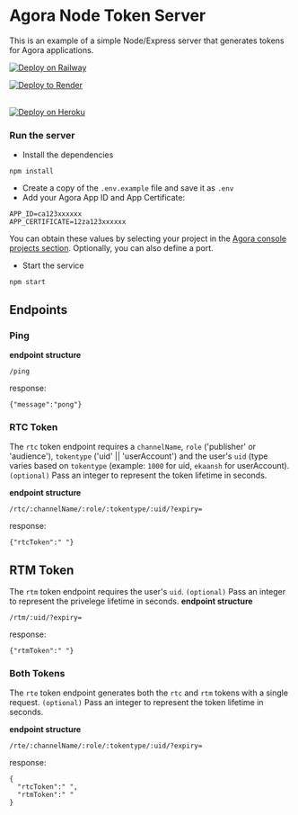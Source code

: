 # Agora Node Token Server
This is an example of a simple Node/Express server that generates tokens for Agora applications. 

[![Deploy on Railway](https://railway.app/button.svg)](https://railway.app/new/template/huuDOY?referralCode=HTPdHX)

<a target="_blank" href="https://render.com/deploy?repo=https://github.com/AgoraIO-Community/Agora-Node-TokenServer">
  <img src="https://render.com/images/deploy-to-render-button.svg" alt="Deploy to Render">
</a>
<br /> <br />

[![Deploy on Heroku](https://www.herokucdn.com/deploy/button.svg)](https://heroku.com/deploy)

### Run the server ###
- Install the dependencies
```node
npm install
```
- Create a copy of the `.env.example` file and save it as `.env`
- Add your Agora App ID and App Certificate:
```
APP_ID=ca123xxxxxx
APP_CERTIFICATE=12za123xxxxxx
```
You can obtain these values by selecting your project in the [Agora console projects section](https://console.agora.io/projects). Optionally, you can also define a port.

- Start the service
```node
npm start
```

## Endpoints ##

### Ping ###
**endpoint structure**
```
/ping
```
response:
``` 
{"message":"pong"} 
```

### RTC Token ###
The `rtc` token endpoint requires a `channelName`, `role` ('publisher' or 'audience'), `tokentype` ('uid' || 'userAccount') and the user's `uid` (type varies based on `tokentype` (example: `1000` for uid, `ekaansh` for userAccount). 
`(optional)` Pass an integer to represent the token lifetime in seconds.

**endpoint structure** 
```
/rtc/:channelName/:role/:tokentype/:uid/?expiry=
```

response:
``` 
{"rtcToken":" "} 
```

## RTM Token ##
The `rtm` token endpoint requires the user's `uid`. 
`(optional)` Pass an integer to represent the privelege lifetime in seconds.
**endpoint structure** 
```
/rtm/:uid/?expiry=
```

response:
``` 
{"rtmToken":" "} 
```

### Both Tokens ###
The `rte` token endpoint generates both the `rtc` and `rtm` tokens with a single request.
`(optional)` Pass an integer to represent the token lifetime in seconds.

**endpoint structure** 
```
/rte/:channelName/:role/:tokentype/:uid/?expiry=
```

response:
``` 
{
  "rtcToken":" ",
  "rtmToken":" " 
} 
```
